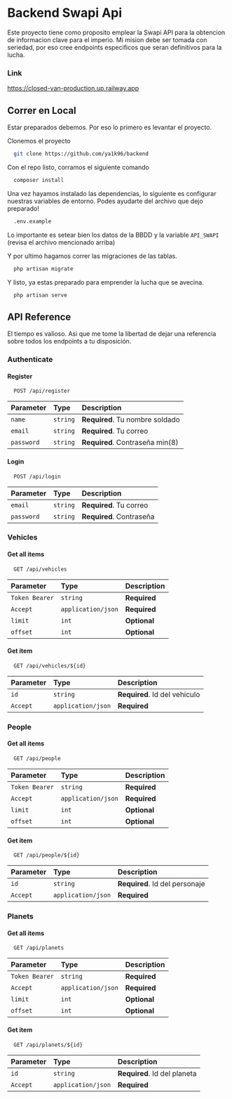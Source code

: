 # Backend Swapi Api
Este proyecto tiene como proposito emplear la Swapi API para la obtencion de informacion clave para el imperio. 
Mi mision debe ser tomada con seriedad, por eso cree endpoints especificos que seran definitivos para la lucha. 
### Link
https://closed-van-production.up.railway.app

## Correr en Local

Estar preparados debemos. Por eso lo primero es levantar el proyecto.

Clonemos el proyecto

```bash
  git clone https://github.com/ya1k96/backend
```
Con el repo listo, corramos el siguiente comando
```bash
  composer install
```
Una vez hayamos instalado las dependencias, lo siguiente es configurar nuestras variables de entorno.
Podes ayudarte del archivo que dejo preparado!
```bash
  .env.example
```
Lo importante es setear bien los datos de la BBDD y la variable `API_SWAPI`
(revisa el archivo mencionado arriba)

Y por ultimo hagamos correr las migraciones de las tablas.
```bash
  php artisan migrate
```
Y listo, ya estas preparado para emprender la lucha que se avecina. 
```bash
  php artisan serve
```

## API Reference
El tiempo es valioso. Asi que me tome la libertad de dejar una referencia sobre todos los endpoints a tu disposición.

### Authenticate
#### Register 

```http
  POST /api/register
```

| Parameter | Type     | Description                       |
| :-------- | :------- | :-------------------------------- |
| `name`      | `string` | **Required**. Tu nombre soldado |
| `email`      | `string` | **Required**. Tu correo |
| `password`      | `string` | **Required**. Contraseña min(8) |

#### Login 

```http
  POST /api/login
```

| Parameter | Type     | Description                       |
| :-------- | :------- | :-------------------------------- |
| `email`      | `string` | **Required**. Tu correo |
| `password`      | `string` | **Required**. Contraseña |

### Vehicles
#### Get all items

```http
  GET /api/vehicles
```

| Parameter | Type     | Description                |
| :-------- | :------- | :------------------------- |
| `Token Bearer` | `string` | **Required** |
| `Accept` | `application/json` | **Required** |
| `limit` | `int` | **Optional** |
| `offset` | `int` | **Optional** |


#### Get item

```http
  GET /api/vehicles/${id}
```

| Parameter | Type     | Description                       |
| :-------- | :------- | :-------------------------------- |
| `id`      | `string` | **Required**. Id del vehiculo |
| `Accept` | `application/json` | **Required** |

### People
#### Get all items

```http
  GET /api/people
```

| Parameter | Type     | Description                |
| :-------- | :------- | :------------------------- |
| `Token Bearer` | `string` | **Required** |
| `Accept` | `application/json` | **Required** |
| `limit` | `int` | **Optional** |
| `offset` | `int` | **Optional** |

#### Get item

```http
  GET /api/people/${id}
```

| Parameter | Type     | Description                       |
| :-------- | :------- | :-------------------------------- |
| `id`      | `string` | **Required**. Id del personaje |
| `Accept` | `application/json` | **Required** |

### Planets
#### Get all items

```http
  GET /api/planets
```

| Parameter | Type     | Description                |
| :-------- | :------- | :------------------------- |
| `Token Bearer` | `string` | **Required** |
| `Accept` | `application/json` | **Required** |
| `limit` | `int` | **Optional** |
| `offset` | `int` | **Optional** |

#### Get item

```http
  GET /api/planets/${id}
```

| Parameter | Type     | Description                       |
| :-------- | :------- | :-------------------------------- |
| `id`      | `string` | **Required**. Id del planeta |
| `Accept` | `application/json` | **Required** |


